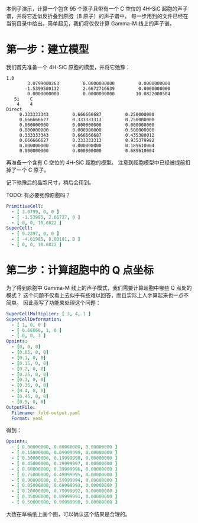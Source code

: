 本例子演示，计算一个包含 95 个原子且带有一个 C 空位的 4H-SiC 超胞的声子谱，并将它近似反折叠到原胞（8 原子）的声子谱中。
每一步用到的文件已经在当前目录中给出。简单起见，我们将仅仅计算 Gamma-M 线上的声子谱。

# 第一步：建立模型

我们首先准备一个 4H-SiC 原胞的模型，并将它弛豫：

```{{ filename = "4H-SiC.in" }}
1.0
        3.0799000263         0.0000000000         0.0000000000
       -1.5399500132         2.6672716639         0.0000000000
        0.0000000000         0.0000000000        10.0822000504
   Si    C
    4    4
Direct
     0.333333343         0.666666687         0.250000000
     0.666666627         0.333333313         0.750000000
     0.000000000         0.000000000         0.000000000
     0.000000000         0.000000000         0.500000000
     0.333333343         0.666666687         0.435380012
     0.666666627         0.333333313         0.935379982
     0.000000000         0.000000000         0.189610004
     0.000000000         0.000000000         0.689610004
```

再准备一个含有 C 空位的 4H-SiC 超胞的模型。
注意到超胞模型中已经被提前扣掉了一个 C 原子。

记下弛豫后的晶胞尺寸，稍后会用到。

TODO: 有必要弛豫原胞吗？

```yaml
PrimitiveCell:
  - [ 3.0799, 0, 0 ]
  - [ -1.53995, 2.66727, 0 ]
  - [ 0, 0, 10.0822 ]
SuperCell:
  - [ 9.2397, 0, 0 ]
  - [ -4.61985, 8.00181, 0 ]
  - [ 0, 0, 10.0822 ]
```

# 第二步：计算超胞中的 Q 点坐标

为了得到原胞中 Gamma-M 线上的声子模式，我们需要计算超胞中哪些 Q 点处的模式？
这个问题不仅看上去似乎有些难以回答，而且实际上人手算起来也一点不简单。
因此我写了功能来处理这个问题：

```yaml
SuperCellMultiplier: [ 3, 4, 1 ]
SuperCellDeformation:
  - [ 1, 0, 0 ]
  - [ 0.66666, 1, 0 ]
  - [ 0, 0, 1 ]
Qpoints:
  - [0, 0, 0]
  - [0.05, 0, 0]
  - [0.1, 0, 0]
  - [0.15, 0, 0]
  - [0.2, 0, 0]
  - [0.25, 0, 0]
  - [0.3, 0, 0]
  - [0.35, 0, 0]
  - [0.4, 0, 0]
  - [0.45, 0, 0]
  - [0.5, 0, 0]
OutputFile:
  Filename: fold-output.yaml
  Format: yaml
```

得到：

```yaml
Qpoints:
  - [ 0.00000000, 0.00000000, 0.00000000 ]
  - [ 0.15000000, 0.09999999, 0.00000000 ]
  - [ 0.30000000, 0.19999998, 0.00000000 ]
  - [ 0.45000000, 0.29999997, 0.00000000 ]
  - [ 0.60000000, 0.39999996, 0.00000000 ]
  - [ 0.75000000, 0.49999995, 0.00000000 ]
  - [ 0.90000000, 0.59999994, 0.00000000 ]
  - [ 0.05000000, 0.69999993, 0.00000000 ]
  - [ 0.20000000, 0.79999992, 0.00000000 ]
  - [ 0.35000000, 0.89999991, 0.00000000 ]
  - [ 0.50000000, 0.99999990, 0.00000000 ]
```

大致在草稿纸上画个图，可以确认这个结果是合理的。

